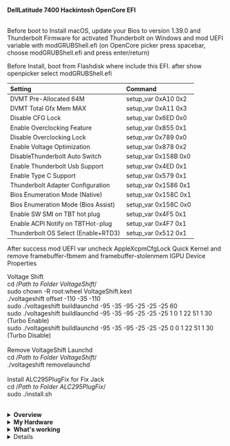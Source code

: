 <strong>DellLatitude 7400 Hackintosh OpenCore EFI</strong></br></br>

Before boot to Install macOS, update your Bios to version 1.39.0 and Thunderbolt Firmware for activated Thunderbolt on Windows and mod UEFI variable with modGRUBShell.efi (on OpenCore picker press spacebar, choose modGRUBShell.efi and press enter/return)<br>

Before Install, boot from Flashdisk where include this EFI. after show openpicker select modGRUBShell.efi

| <b>Setting</b>                      | <b>Command</b>      |
|:------------------------------------|:--------------------|
| DVMT Pre-Allocated 64M              | setup_var 0xA10 0x2 |
| DVMT Total Gfx Mem MAX              | setup_var 0xA11 0x3 |
| Disable CFG Lock                    | setup_var 0x6ED 0x0 |
| Enable Overclocking Feature         | setup_var 0x855 0x1 |
| Disable Overclocking Lock           | setup_var 0x789 0x0 |
| Enable Voltage Optimization         | setup_var 0x878 0x2 |
| DisableThunderbolt Auto Switch      | setup_var 0x158B 0x0|
| Enable Thunderbolt Usb Support      | setup_var 0x4ED 0x1 |
| Enable Type C Support               | setup_var 0x579 0x1 |
| Thunderbolt Adapter Configuration   | setup_var 0x1586 0x1|
| Bios Enumeration Mode (Native)      | setup_var 0x158C 0x1|
| Bios Enumeration Mode (Bios Assist) | setup_var 0x158C 0x0|
| Enable SW SMI on TBT hot plug       | setup_var 0x4F5 0x1|
| Enable ACPI Notify on TBTHot-plug   | setup_var 0x4F7 0x1|
| Thunderbolt OS Select (Enable+RTD3) | setup_var 0x512 0x1|


After success mod UEFI var uncheck AppleXcpmCfgLock Quick Kernel and remove framebuffer-fbmem and framebuffer-stolenmem IGPU Device Properties

Voltage Shift</br>
cd /*Path to Folder VoltageShift*/</br>
sudo chown -R root:wheel VoltageShift.kext</br>
./voltageshift offset -110 -35 -110</br>
sudo ./voltageshift buildlaunchd -95 -35 -95 -25 -25 -25 60</br>
sudo ./voltageshift buildlaunchd -95 -35 -95 -25 -25 -25 1 0 1 22 51 1 30  (Turbo Enable)</br>
sudo ./voltageshift buildlaunchd -95 -35 -95 -25 -25 -25 0 0 1 22 51 1 30  (Turbo Disable)</br>
</br>
Remove VoltageShift Launchd</br>
cd /*Path to Folder VoltageShift*/</br>
./voltageshift removelaunchd</br>
</br>
Install ALC295PlugFix for Fix Jack </br>
cd /*Path to Folder ALC295PlugFix*/</br>
sudo ./install.sh</br>
</br>
<details>  
<summary><strong>Overview</strong></summary>
</br>
- Use Latest Bios 1.38.0</br>
- Improve Backlight Smoother</br>
- Latest OpenCore 1.0.5</br>
- Support macOS Ventura 13.x for Sequoia 14.x</br>
- if use default Intel WiFi card use AirPortIwlm kext</br>
- if use Broadcom BCM94360CS2 plug n play on Ventura 13.x and Sonoma 14.x to Sequoia 15.x Just Root Patch With OpenCore Legacy Patcher

</details>

<details>  
<summary><strong>My Hardware</strong></summary>
</br>

| Model              | Dell Latitude 7400                                                |
|:-------------------|:------------------------------------------------------------------|
| Processor          | Intel® Core™ i7-8665U                                             |
| Graphics           | Intel® UHD Graphics 620                                           |
| Memory             | 32GB (2x16GB 2666MHz DDR4 Corsair Vengeance)                      |
| Display            | 14" FHD 1920x1080 LCD                                             |
| Slot PCIE x4 NVME  | WD SN740 500GB NVMe 2280 (macOS)                                  |
| Slot PCIE x2 WWAN  | WDC SN 520 250GB NVMe 2242 (Windows 10)                           |
| WLAN + Bluetooth   | Broadcom BCM94360CS2 (Replaced from Intel 9560 WiFi Card)         |
| Card Reader        | Realtek RTS525A PCIE Card Reader                                  |
| Camera             | HD Webcam                                                         |
| Soundcard          | Realtek ALC295                                                    |
| Trackpad           | Dell I2C Touchpad                                                 |
| Thunderbolt        | Intel JHL6340 Alpine Ridge Thunderbolt 3                          |


</details>
<details>  
<summary><strong>What's working</strong></summary>
</br>

- [x] Intel UHD 620 Graphics
- [x] All USB ports
- [x] Thunderbolt Ports
- [x] Internal Camera
- [x] WiFi+Bluetooth (Airdrop, Handoff and Continuity Broadcom Cards Only)
- [x] Shutdown/ Reboot/ Sleep/ Wake 
- [x] Speakers and Headphones Jack (Use ALCPlugFix)
- [x] App Store
- [x] iMessage and Facetime 
- [x] HDMI Output + Audio
- [x] Keyboard and Trackpad (multi gesture trackpad)
- [x] VT-D enable on bios with uncheck disableiomapper kernel quirk
- [x] Undervolting with Voltageshift to decrease temp
      
</details>

<details>
<img src="https://github.com/riotampanoy/Dell-Latitude-7400/blob/main/Screenshot/Screenshot%202023-12-17%20at%2001.28.11.png?raw=true"/></br>
<img src="https://github.com/riotampanoy/Dell-Latitude-7400/blob/main/Screenshot/Screenshot%202023-12-17%20at%2001.28.32.png?raw=true"/></br>
<img src="https://github.com/riotampanoy/Dell-Latitude-7400/blob/main/Screenshot/Screenshot%202023-12-17%20at%2001.28.37.png?raw=true"/></br>
<img src="https://github.com/riotampanoy/Dell-Latitude-7400/blob/main/Screenshot/Screenshot%202023-12-17%20at%2001.28.43.png?raw=true"/></br>
<img src="https://github.com/riotampanoy/Dell-Latitude-7400/blob/main/Screenshot/Screenshot%202023-12-17%20at%2001.28.46.png?raw=true"/></br>
<img src="https://github.com/riotampanoy/Dell-Latitude-7400/blob/main/Screenshot/Screenshot%202023-12-17%20at%2001.28.56.png?raw=true"/></br>
<img src="https://github.com/riotampanoy/Dell-Latitude-7400/blob/main/Screenshot/Screenshot%202023-12-17%20at%2001.29.00.png?raw=true"/></br>
<img src="https://github.com/riotampanoy/Dell-Latitude-7400/blob/main/Screenshot/Screenshot%202023-12-17%20at%2001.29.04.png?raw=true"/></br>
<img src="https://github.com/riotampanoy/Dell-Latitude-7400/blob/main/Screenshot/Screenshot%202023-12-17%20at%2001.29.15.png?raw=true"/></br>
<img src="https://github.com/riotampanoy/Dell-Latitude-7400/blob/main/Screenshot/Screenshot%202023-12-17%20at%2001.29.29.png?raw=true"/></br>
<img src="https://github.com/riotampanoy/Dell-Latitude-7400/blob/main/Screenshot/Screenshot%202023-12-17%20at%2001.29.33.png?raw=true"/></br>
<img src="https://github.com/riotampanoy/Dell-Latitude-7400/blob/main/Screenshot/Screenshot%202023-12-17%20at%2001.29.52.png?raw=true"/></br>
<img src="https://github.com/riotampanoy/Dell-Latitude-7400/blob/main/Screenshot/Screenshot%202023-12-17%20at%2001.29.55.png?raw=true"/></br>
<img src="https://github.com/riotampanoy/Dell-Latitude-7400/blob/main/Screenshot/Screenshot%202023-12-17%20at%2001.30.22.png?raw=true"/>
</details>
